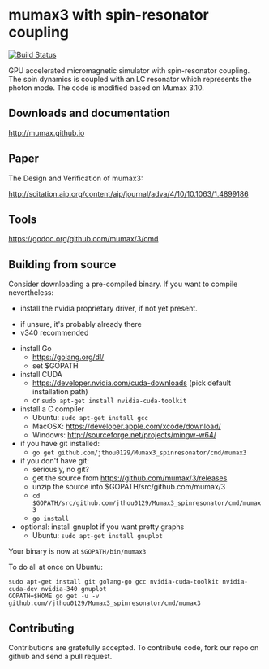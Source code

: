 mumax3 with spin-resonator coupling
======
[![Build Status](https://travis-ci.org/mumax/3.svg?branch=master)](https://travis-ci.org/mumax/3)

GPU accelerated micromagnetic simulator with spin-resonator coupling. The spin dynamics is coupled with an LC resonator which represents the photon mode. The code is modified based on Mumax 3.10. 


Downloads and documentation
---------------------------

http://mumax.github.io


Paper
-----

The Design and Verification of mumax3:

http://scitation.aip.org/content/aip/journal/adva/4/10/10.1063/1.4899186


Tools
-----

https://godoc.org/github.com/mumax/3/cmd


Building from source
--------------------

Consider downloading a pre-compiled binary. If you want to compile nevertheless:

  * install the nvidia proprietary driver, if not yet present.
   - if unsure, it's probably already there
   - v340 recommended
  * install Go 
    - https://golang.org/dl/
    - set $GOPATH
  * install CUDA 
    - https://developer.nvidia.com/cuda-downloads (pick default installation path)
    - or `sudo apt-get install nvidia-cuda-toolkit`
  * install a C compiler
    - Ubuntu: `sudo apt-get install gcc`
    - MacOSX: https://developer.apple.com/xcode/download/
    - Windows: http://sourceforge.net/projects/mingw-w64/
  * if you have git installed: 
    - `go get github.com/jthou0129/Mumax3_spinresonator/cmd/mumax3`
  * if you don't have git:
    - seriously, no git?
    - get the source from https://github.com/mumax/3/releases
    - unzip the source into $GOPATH/src/github.com/mumax/3
    - `cd $GOPATH/src/github.com/jthou0129/Mumax3_spinresonator/cmd/mumax3`
    - `go install`
  * optional: install gnuplot if you want pretty graphs
    - Ubuntu: `sudo apt-get install gnuplot`

Your binary is now at `$GOPATH/bin/mumax3`

To do all at once on Ubuntu:
```
sudo apt-get install git golang-go gcc nvidia-cuda-toolkit nvidia-cuda-dev nvidia-340 gnuplot
GOPATH=$HOME go get -u -v github.com//jthou0129/Mumax3_spinresonator/cmd/mumax3
```

Contributing
------------

Contributions are gratefully accepted. To contribute code, fork our repo on github and send a pull request.
